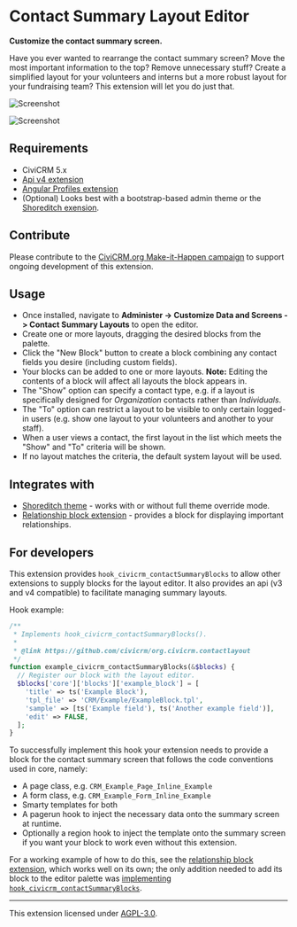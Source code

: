# Contact Summary Layout Editor

**Customize the contact summary screen.**

Have you ever wanted to rearrange the contact summary screen? Move the most important information to the top? Remove unnecessary stuff? Create a simplified layout for your volunteers and interns but a more robust layout for your fundraising team? This extension will let you do just that.

![Screenshot](/images/editor.png)

![Screenshot](/images/summary.png)

## Requirements

* CiviCRM 5.x
* [Api v4 extension](https://github.com/civicrm/org.civicrm.api4)
* [Angular Profiles extension](https://github.com/ginkgostreet/org.civicrm.angularprofiles)
* (Optional) Looks best with a bootstrap-based admin theme or the [Shoreditch exension](https://github.com/civicrm/org.civicrm.shoreditch).

## Contribute

Please contribute to the [CiviCRM.org Make-it-Happen campaign](https://civicrm.org/make-it-happen/contact-summary-editor) to support ongoing development of this extension.

## Usage

* Once installed, navigate to **Administer -> Customize Data and Screens -> Contact Summary Layouts** to open the editor.
* Create one or more layouts, dragging the desired blocks from the palette.
* Click the "New Block" button to create a block combining any contact fields you desire (including custom fields).
* Your blocks can be added to one or more layouts. **Note:** Editing the contents of a block will affect all layouts the block appears in.
* The "Show" option can specify a contact type, e.g. if a layout is specifically designed for _Organization_ contacts rather than _Individuals_.
* The "To" option can restrict a layout to be visible to only certain logged-in users (e.g. show one layout to your volunteers and another to your staff).
* When a user views a contact, the first layout in the list which meets the "Show" and "To" criteria will be shown.
* If no layout matches the criteria, the default system layout will be used.

## Integrates with
* [Shoreditch theme](https://github.com/civicrm/org.civicrm.shoreditch) - works with or without full theme override mode.
* [Relationship block extension](https://github.com/eileenmcnaughton/org.wikimedia.relationshipblock) - provides a block for displaying important relationships.

## For developers

This extension provides `hook_civicrm_contactSummaryBlocks` to allow other extensions to supply blocks for the layout editor.
It also provides an api (v3 and v4 compatible) to facilitate managing summary layouts.

Hook example:

```php
/**
 * Implements hook_civicrm_contactSummaryBlocks().
 *
 * @link https://github.com/civicrm/org.civicrm.contactlayout
 */
function example_civicrm_contactSummaryBlocks(&$blocks) {
  // Register our block with the layout editor.
  $blocks['core']['blocks']['example_block'] = [
    'title' => ts('Example Block'),
    'tpl_file' => 'CRM/Example/ExampleBlock.tpl',
    'sample' => [ts('Example field'), ts('Another example field')],
    'edit' => FALSE,
  ];
}
```

To successfully implement this hook your extension needs to provide a block for the contact summary screen that follows the code conventions used in core, namely:

* A page class, e.g. `CRM_Example_Page_Inline_Example`
* A form class, e.g. `CRM_Example_Form_Inline_Example`
* Smarty templates for both
* A pagerun hook to inject the necessary data onto the summary screen at runtime.
* Optionally a region hook to inject the template onto the summary screen if you want your block to work even without this extension.

For a working example of how to do this, see the [relationship block extension](https://github.com/eileenmcnaughton/org.wikimedia.relationshipblock),
which works well on its own; the only addition needed to add its block to the editor palette was [implementing `hook_civicrm_contactSummaryBlocks`](https://github.com/eileenmcnaughton/org.wikimedia.relationshipblock/pull/14).

-----

This extension licensed under [AGPL-3.0](LICENSE.txt).
